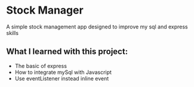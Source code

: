 <h1>Stock Manager</h1>

<p>A simple stock management app designed to improve my sql and express skills</p>

<h2>What I learned with this project:</h2>
<ul>
  <li>The basic of express</li>
  <li>How to integrate mySql with Javascript</li>
  <li>Use eventListener instead inline event</li>
</ul>
